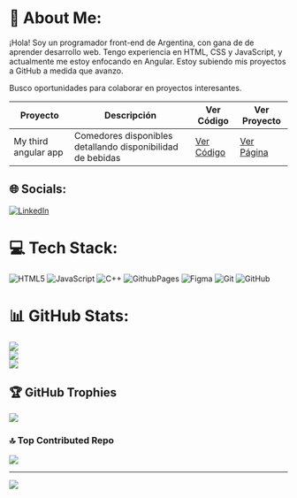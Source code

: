 # 💫 About Me:
¡Hola! Soy un programador front-end de Argentina, con gana de de aprender  desarrollo web. Tengo experiencia en HTML, CSS y JavaScript, y actualmente me estoy enfocando en Angular. Estoy subiendo mis proyectos a GitHub a medida que avanzo.

Busco oportunidades para colaborar en proyectos interesantes.

| Proyecto             | Descripción                                               | Ver Código                       | Ver Proyecto                       |
|----------------------|-----------------------------------------------------------|----------------------------------|------------------------------------|
| My third angular app | Comedores disponibles detallando disponibilidad de bebidas             | [Ver Código](https://github.com/NahuelAlaniz/my-third-angular-app) |[Ver Página](https://nahuelalaniz.github.io/my-third-angular-app/)        |



## 🌐 Socials:
[![LinkedIn](https://img.shields.io/badge/LinkedIn-%230077B5.svg?logo=linkedin&logoColor=white)](https://linkedin.com/in/nahuel-alaniz-870384185) 

# 💻 Tech Stack:
![HTML5](https://img.shields.io/badge/html5-%23E34F26.svg?style=for-the-badge&logo=html5&logoColor=white) ![JavaScript](https://img.shields.io/badge/javascript-%23323330.svg?style=for-the-badge&logo=javascript&logoColor=%23F7DF1E) ![C++](https://img.shields.io/badge/c++-%2300599C.svg?style=for-the-badge&logo=c%2B%2B&logoColor=white) ![GithubPages](https://img.shields.io/badge/github%20pages-121013?style=for-the-badge&logo=github&logoColor=white) ![Figma](https://img.shields.io/badge/figma-%23F24E1E.svg?style=for-the-badge&logo=figma&logoColor=white) ![Git](https://img.shields.io/badge/git-%23F05033.svg?style=for-the-badge&logo=git&logoColor=white) ![GitHub](https://img.shields.io/badge/github-%23121011.svg?style=for-the-badge&logo=github&logoColor=white)
# 📊 GitHub Stats:
![](https://github-readme-stats.vercel.app/api?username=NahuelAlaniz&theme=tokyonight&hide_border=false&include_all_commits=false&count_private=false)<br/>
![](https://github-readme-streak-stats.herokuapp.com/?user=NahuelAlaniz&theme=tokyonight&hide_border=false)<br/>
![](https://github-readme-stats.vercel.app/api/top-langs/?username=NahuelAlaniz&theme=tokyonight&hide_border=false&include_all_commits=false&count_private=false&layout=compact)

## 🏆 GitHub Trophies
![](https://github-profile-trophy.vercel.app/?username=NahuelAlaniz&theme=radical&no-frame=false&no-bg=true&margin-w=4)

### 🔝 Top Contributed Repo
![](https://github-contributor-stats.vercel.app/api?username=NahuelAlaniz&limit=5&theme=dark&combine_all_yearly_contributions=true)

---
[![](https://visitcount.itsvg.in/api?id=NahuelAlaniz&icon=0&color=0)](https://visitcount.itsvg.in)

<!-- Proudly created with GPRM ( https://gprm.itsvg.in ) -->

